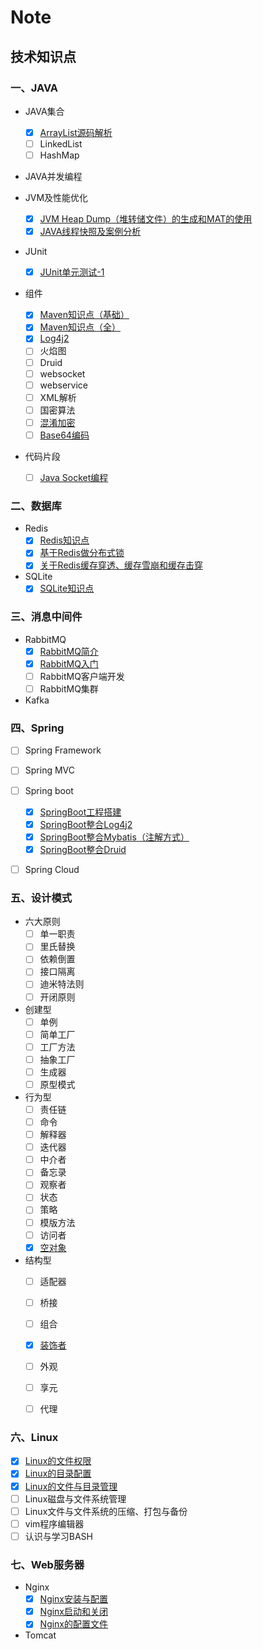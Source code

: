 # Note
## 技术知识点

### 一、JAVA
- JAVA集合
  - [x] <a href="/notes/20190710/ArrayList.md" target="_blank">ArrayList源码解析</a>
  - [ ] LinkedList
  - [ ] HashMap
  
- JAVA并发编程

- JVM及性能优化
  - [x] <a href="/notes/20200702/JVM Heap Dump（堆转储文件）的生成和MAT的使用.md" target="_blank">JVM Heap Dump（堆转储文件）的生成和MAT的使用</a>  
  - [x] <a href="/notes/20200702/JAVA线程快照及案例分析.md" target="_blank">JAVA线程快照及案例分析</a>  

- JUnit
  - [x] <a href="/notes/20190820/JUnit单元测试.md" target="_blank">JUnit单元测试-1</a>

- 组件
  - [x] <a href="/notes/20190708/maven.md" target="_blank">Maven知识点（基础）</a>  
  - [x] <a href="/notes/20200428/maven2.md" target="_blank">Maven知识点（全）</a>  
  - [x] <a href="/notes/20200604/Log4j2.md" target="_blank">Log4j2</a>  
  - [ ] 火焰图
  - [ ] Druid
  - [ ] websocket
  - [ ] webservice
  - [ ] XML解析
  - [ ] 国密算法
  - [ ] <a href="/notes/20200604/混淆加密.md" target="_blank">混淆加密</a>  
  - [ ] <a href="/notes/20200605/Base64编码.md" target="_blank">Base64编码</a>  
- 代码片段
  - [ ] <a href="/notes/20200605/Java Socket编程.md" target="_blank">Java Socket编程</a>  
  
### 二、数据库
- Redis  
  - [x] <a href="/notes/20190709/Redis.md" target="_blank">Redis知识点</a>  
  - [x] <a href="/notes/20190711/Redis分布式锁.md" target="_blank">基于Redis做分布式锁</a>
  - [x] <a href="/notes/20190711/关于Redis问题.md" target="_blank">关于Redis缓存穿透、缓存雪崩和缓存击穿</a>
- SQLite
  - [x] <a href="/notes/20191121/SQLite知识点.md" target="_blank">SQLite知识点</a>  

### 三、消息中间件
- RabbitMQ
  - [x] <a href="/notes/20190713/RabbitMQ简介.md" target="_blank">RabbitMQ简介</a>
  - [x] <a href="/notes/20190713/RabbitMQ入门.md" target="_blank">RabbitMQ入门</a>
  - [ ] RabbitMQ客户端开发
  - [ ] RabbitMQ集群
- Kafka


### 四、Spring
- [ ] Spring Framework
- [ ] Spring MVC
- [ ] Spring boot
  - [x] <a href="/notes/20200630/SpringBoot工程搭建.md" target="_blank">SpringBoot工程搭建</a>  
  - [x] <a href="/notes/20200630/SpringBoot整合Log4j2.md" target="_blank">SpringBoot整合Log4j2</a>  
  - [x] <a href="/notes/20200630/SpringBoot整合Mybatis（注解方式）.md" target="_blank">SpringBoot整合Mybatis（注解方式）</a>  
  - [x] <a href="/notes/20200630/SpringBoot整合Druid.md" target="_blank">SpringBoot整合Druid</a>  
- [ ] Spring Cloud


### 五、设计模式
- 六大原则
  - [ ] 单一职责
  - [ ] 里氏替换
  - [ ] 依赖倒置
  - [ ] 接口隔离
  - [ ] 迪米特法则
  - [ ] 开闭原则
- 创建型
  - [ ] 单例
  - [ ] 简单工厂
  - [ ] 工厂方法
  - [ ] 抽象工厂
  - [ ] 生成器
  - [ ] 原型模式

- 行为型
  - [ ] 责任链
  - [ ] 命令
  - [ ] 解释器
  - [ ] 迭代器
  - [ ] 中介者
  - [ ] 备忘录
  - [ ] 观察者
  - [ ] 状态
  - [ ] 策略
  - [ ] 模版方法
  - [ ] 访问者
  - [x] <a href="/notes/20190809/空对象模式.md" target="_blank">空对象</a>  

- 结构型
  - [ ] 适配器
  - [ ] 桥接
  - [ ] 组合
  - [x] <a href="/notes/20190809/装饰者模式.md" target="_blank">装饰者</a>  
  - [ ] 外观
  - [ ] 享元
  - [ ] 代理
  
  
### 六、Linux
- [x] <a href="/notes/20190725/Linux的文件权限.md" target="_blank">Linux的文件权限</a>  
- [x] <a href="/notes/20190726/Linux的目录配置.md" target="_blank">Linux的目录配置</a>  
- [x] <a href="/notes/20190730/Linux的文件与目录管理.md" target="_blank">Linux的文件与目录管理</a>  
- [ ] Linux磁盘与文件系统管理  
- [ ] Linux文件与文件系统的压缩、打包与备份
- [ ] vim程序编辑器
- [ ] 认识与学习BASH

### 七、Web服务器
- Nginx
  - [x] <a href="/notes/20191122/Nginx安装与配置.md" target="_blank">Nginx安装与配置</a>  
  - [x] <a href="/notes/20191122/Nginx启动和关闭.md" target="_blank">Nginx启动和关闭</a>  
  - [x] <a href="/notes/20191125/Nginx的配置文件.md" target="_blank">Nginx的配置文件</a>  
- Tomcat


